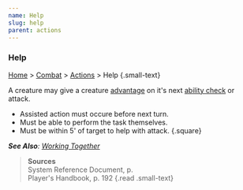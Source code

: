 ```yaml
---
name: Help
slug: help
parent: actions
---
```

### Help
[Home](dm-operations-center) > [Combat](combat) > [Actions](actions) > Help {.small-text}

A creature may give a creature [advantage](advantage-and-disadvantage) on it's next [ability check](ability-check) or attack.

- Assisted action must occure before next turn.
- Must be able to perform the task themselves.
- Must be within 5' of target to help with attack.
{.square}

***See Also**: [Working Together](working-together)*

> **Sources** <br/>
> System Reference Document, p. <br/>
> Player's Handbook, p. 192
{.read .small-text}